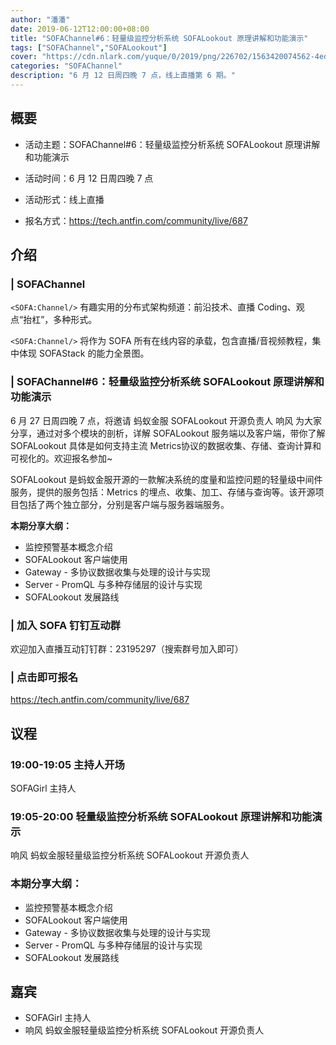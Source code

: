 ```yaml
---
author: "潘潘"
date: 2019-06-12T12:00:00+08:00
title: "SOFAChannel#6：轻量级监控分析系统 SOFALookout 原理讲解和功能演示"
tags: ["SOFAChannel","SOFALookout"]
cover: "https://cdn.nlark.com/yuque/0/2019/png/226702/1563420074562-4edb7587-1564-473a-97d8-20e84a0e15c5.png"
categories: "SOFAChannel"
description: "6 月 12 日周四晚 7 点，线上直播第 6 期。"
---
```


## 概要

- 活动主题：SOFAChannel#6：轻量级监控分析系统 SOFALookout 原理讲解和功能演示

- 活动时间：6 月 12 日周四晚 7 点

- 活动形式：线上直播

- 报名方式：<https://tech.antfin.com/community/live/687>

## 介绍

### | SOFAChannel

`<SOFA:Channel/>` 有趣实用的分布式架构频道：前沿技术、直播 Coding、观点“抬杠”，多种形式。 

`<SOFA:Channel/>` 将作为 SOFA 所有在线内容的承载，包含直播/音视频教程，集中体现 SOFAStack 的能力全景图。

### | SOFAChannel#6：**轻量级监控分析系统 SOFALookout 原理讲解和功能演示**

6 月 27 日周四晚 7 点，将邀请 蚂蚁金服 SOFALookout 开源负责人 响风 为大家分享，通过对多个模块的剖析，详解 SOFALookout 服务端以及客户端，带你了解 SOFALookout 具体是如何支持主流 Metrics协议的数据收集、存储、查询计算和可视化的。欢迎报名参加~

SOFALookout 是蚂蚁金服开源的一款解决系统的度量和监控问题的轻量级中间件服务，提供的服务包括：Metrics 的埋点、收集、加工、存储与查询等。该开源项目包括了两个独立部分，分别是客户端与服务器端服务。

**本期分享大纲：**

- 监控预警基本概念介绍
- SOFALookout 客户端使用
- Gateway - 多协议数据收集与处理的设计与实现
- Server - PromQL 与多种存储层的设计与实现
- SOFALookout 发展路线

### | 加入 SOFA 钉钉互动群

欢迎加入直播互动钉钉群：23195297（搜索群号加入即可）

### | 点击即可报名

<https://tech.antfin.com/community/live/687>

## 议程

### 19:00-19:05  主持人开场

SOFAGirl 主持人

### 19:05-20:00  轻量级监控分析系统 SOFALookout 原理讲解和功能演示

响风 蚂蚁金服轻量级监控分析系统 SOFALookout 开源负责人

### 本期分享大纲：

- 监控预警基本概念介绍
- SOFALookout 客户端使用
- Gateway - 多协议数据收集与处理的设计与实现
- Server - PromQL 与多种存储层的设计与实现
- SOFALookout 发展路线

## 嘉宾

- SOFAGirl  主持人
- 响风 蚂蚁金服轻量级监控分析系统 SOFALookout 开源负责人
